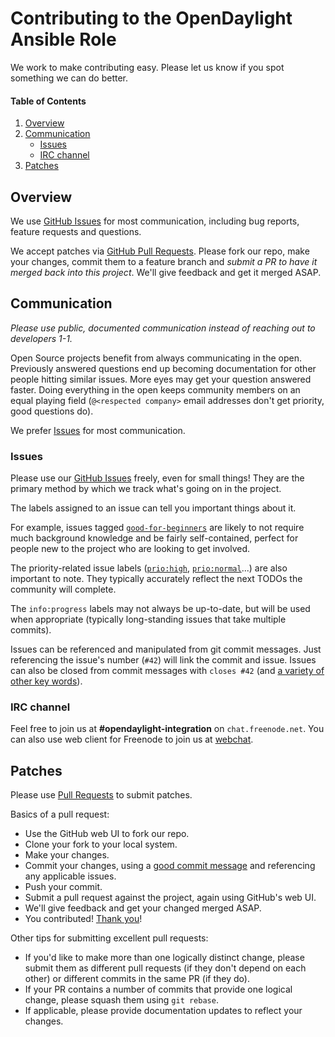 # Contributing to the OpenDaylight Ansible Role

We work to make contributing easy. Please let us know if you spot something we can do better.

#### Table of Contents

1. [Overview](#overview)
2. [Communication](#communication)
   - [Issues](#issues)
   - [IRC channel](#irc-channel)
3. [Patches](#patches)

## Overview

We use [GitHub Issues][1] for most communication, including bug reports, feature requests and questions.

We accept patches via [GitHub Pull Requests][2]. Please fork our repo, make your changes, commit them to a feature branch and *submit a PR to have it merged back into this project*. We'll give feedback and get it merged ASAP.

## Communication

*Please use public, documented communication instead of reaching out to developers 1-1.*

Open Source projects benefit from always communicating in the open. Previously answered questions end up becoming documentation for other people hitting similar issues. More eyes may get your question answered faster. Doing everything in the open keeps community members on an equal playing field (`@<respected company>` email addresses don't get priority, good questions do).

We prefer [Issues][1] for most communication.

### Issues

Please use our [GitHub Issues][1] freely, even for small things! They are the primary method by which we track what's going on in the project.

The labels assigned to an issue can tell you important things about it.

For example, issues tagged [`good-for-beginners`][3] are likely to not require much background knowledge and be fairly self-contained, perfect for people new to the project who are looking to get involved.

The priority-related issue labels ([`prio:high`][4], [`prio:normal`][5]...) are also important to note. They typically accurately reflect the next TODOs the community will complete.

The `info:progress` labels may not always be up-to-date, but will be used when appropriate (typically long-standing issues that take multiple commits).

Issues can be referenced and manipulated from git commit messages. Just referencing the issue's number (`#42`) will link the commit and issue. Issues can also be closed from commit messages with `closes #42` (and [a variety of other key words][6]).

### IRC channel

Feel free to join us at **#opendaylight-integration** on `chat.freenode.net`. You can also use web client for Freenode to join us at [webchat][10].

## Patches

Please use [Pull Requests][2] to submit patches.

Basics of a pull request:

- Use the GitHub web UI to fork our repo.
- Clone your fork to your local system.
- Make your changes.
- Commit your changes, using a [good commit message][8] and referencing any applicable issues.
- Push your commit.
- Submit a pull request against the project, again using GitHub's web UI.
- We'll give feedback and get your changed merged ASAP.
- You contributed! [Thank you][9]!

Other tips for submitting excellent pull requests:

- If you'd like to make more than one logically distinct change, please submit them as different pull requests (if they don't depend on each other) or different commits in the same PR (if they do).
- If your PR contains a number of commits that provide one logical change, please squash them using `git rebase`.
- If applicable, please provide documentation updates to reflect your changes.

[1]: https://github.com/dfarrell07/ansible-opendaylight/issues

[2]: https://github.com/dfarrell07/ansible-opendaylight/pulls

[3]: https://github.com/dfarrell07/ansible-opendaylight/labels/good-for-beginners

[4]: https://github.com/dfarrell07/ansible-opendaylight/labels/prio%3Ahigh

[5]: https://github.com/dfarrell07/ansible-opendaylight/labels/prio%3Anormal

[6]: https://help.github.com/articles/closing-issues-via-commit-messages/

[8]: http://chris.beams.io/posts/git-commit/

[9]: http://cdn3.volusion.com/74gtv.tjme9/v/vspfiles/photos/Delicious%20Dozen-1.jpg

[10]: http://webchat.freenode.net/?channels=opendaylight-integration
